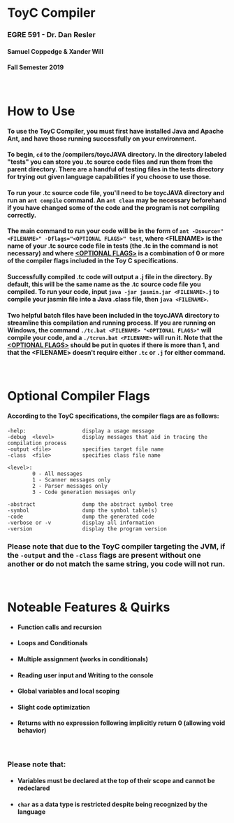 # ToyC Compiler

### EGRE 591 - Dr. Dan Resler 
#### Samuel Coppedge & Xander Will
#### Fall Semester 2019

<br />

# How to Use
#### To use the ToyC Compiler, you must first have installed Java and Apache Ant, and have those running successfully on your environment.

#### To begin, `cd` to the /compilers/toycJAVA directory. In the directory labeled "tests" you can store you .tc source code files and run them from the parent directory. There are a handful of testing files in the tests directory for trying out given language capabilities if you choose to use those.

#### To run your .tc source code file, you'll need to be toycJAVA directory and run an `ant compile` command. An `ant clean` may be necessary beforehand if you have changed some of the code and the program is not compiling correctly.

#### The main command to run your code will be in the form of `ant -Dsource="<FILENAME>" -Dflags="<OPTIONAL FLAGS>" test`, where \<FILENAME> is the name of your .tc source code file in tests (the .tc in the command is not necessary) and where [\<OPTIONAL FLAGS>](#optional-compiler-flags) is a combination of 0 or more of the compiler flags included in the Toy C specifications.

#### Successfully compiled .tc code will output a .j file in the directory. By default, this will be the same name as the .tc source code file you compiled. To run your code, input `java -jar jasmin.jar <FILENAME>.j` to compile your jasmin file into a Java .class file, then `java <FILENAME>`.

#### Two helpful batch files have been included in the toycJAVA directory to streamline this compilation and running process. <b>If you are running on Windows</b>, the command `./tc.bat <FILENAME> "<OPTIONAL FLAGS>"` will compile your code, and a `./tcrun.bat <FILENAME>` will run it. Note that the [\<OPTIONAL FLAGS>](#optional-compiler-flags) should be put in quotes if there is more than 1, and that the \<FILENAME> doesn't require either `.tc` or `.j` for either command.

<br />

# Optional Compiler Flags


#### According to the ToyC specifications, the compiler flags are as follows:

    -help:                  display a usage message
    -debug  <level>         display messages that aid in tracing the compilation process
    -output <file>          specifies target file name
    -class  <file>          specifies class file name

    <level>:
            0 - All messages
            1 - Scanner messages only
            2 - Parser messages only
            3 - Code generation messages only

    -abstract               dump the abstract symbol tree
    -symbol                 dump the symbol table(s)
    -code                   dump the generated code
    -verbose or -v          display all information
    -version                display the program version

### <b>Please note</b> that due to the ToyC compiler targeting the JVM, if the `-output` and the `-class` flags are present without one another or do not match the same string, you code will not run.

<br />

# Noteable Features & Quirks

* #### Function calls and recursion
* #### Loops and Conditionals
* #### Multiple assignment (works in conditionals)
* #### Reading user input and Writing to the console
* #### Global variables and local scoping
* #### Slight code optimization
* #### Returns with no expression following implicitly return 0 (allowing void behavior)

<br />

### Please note that:
* #### Variables must be declared at the top of their scope and cannot be redeclared
* #### `char` as a data type is restricted despite being recognized by the language
